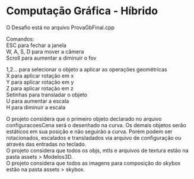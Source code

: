 # Computação Gráfica - Híbrido

O Desafio está no arquivo ProvaGbFinal.cpp  

Comandos:  
ESC para fechar a janela  
W, A, S, D para mover a câmera  
Scroll para aumentar a diminuir o fov  

1,2... para selecionar o objeto a aplicar as operações geométricas  
X para aplicar rotação em x  
Y para aplicar rotação em y  
Z para aplicar rotação em z  
Setinhas para transladar o objeto  
U para aumentar a escala  
H para diminuir a escala  
  
  O projeto considera que o primeiro objeto declarado no arquivo configuracoesCena será o desenhado na curva. Os demais objetos serão estáticos em sua posição e não seguirão a curva. Porém podem ser rotacionados, escalados e transladados via arquivo de configuração ou através das entradas no teclado.  
  O projeto considera que todos os objs, mtls e arquivos de textura estão na pasta assets > Modelos3D.  
  O projeto considera que todos as imagens para composição do skybox estão na pasta assets > skybox.  